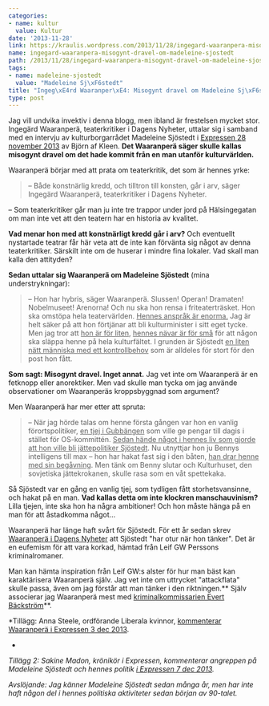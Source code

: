 ```yaml
---
categories:
- name: kultur
  value: Kultur
date: '2013-11-28'
link: https://kraulis.wordpress.com/2013/11/28/ingegard-waaranpera-misogynt-dravel-om-madeleine-sjostedt/
name: ingegard-waaranpera-misogynt-dravel-om-madeleine-sjostedt
path: /2013/11/28/ingegard-waaranpera-misogynt-dravel-om-madeleine-sjostedt/
tags:
- name: madeleine-sjostedt
  value: "Madeleine Sj\xF6stedt"
title: "Ingeg\xE4rd Waaranper\xE4: Misogynt dravel om Madeleine Sj\xF6stedt"
type: post
---
```

Jag vill undvika invektiv i denna blogg, men ibland är frestelsen mycket stor. Ingegärd Waaranperä, teaterkritiker i Dagens Nyheter, uttalar sig i samband med en intervju av kulturborgarrådet Madeleine Sjöstedt i [Expressen 28 november 2013](http://www.expressen.se/kultur/toppnyheter-/har-man-en-publik-pa-tio-personer-sa-ska-man-kunna-fa-tva-till/) av Björn af Kleen. **Det Waaranperä säger skulle kallas misogynt dravel om det hade kommit från en man utanför kulturvärlden.**



Waaranperä börjar med att prata om teaterkritik, det som är hennes yrke:

> – Både konstnärlig kredd, och tilltron till konsten, går i arv, säger Ingegärd Waaranperä, teaterkritiker i Dagens Nyheter.

– Som teaterkritiker går man ju inte tre trappor under jord på Hälsingegatan om man inte vet att den teatern har en historia av kvalitet.

**Vad menar hon med att konstnärligt kredd går i arv?** Och eventuellt nystartade teatrar får här veta att de inte kan förvänta sig något av denna teaterkritiker. Särskilt inte om de huserar i mindre fina lokaler. Vad skall man kalla den attityden?

**Sedan uttalar sig Waaranperä om Madeleine Sjöstedt** (mina understrykningar):

> – Hon har hybris, säger Waaranperä. Slussen! Operan! Dramaten! Nobelmuseet! Arenorna! Och nu ska hon rensa i friteaterträsket. Hon ska omstöpa hela teatervärlden. <u>Hennes anspråk är enorma.</u> Jag är helt säker på att hon förtjänar att bli kulturminister i sitt eget tycke. Men jag tror att <u>hon är för liten</u>, <u>hennes nävar är för små</u> för att någon ska släppa henne på hela kulturfältet. I grunden är Sjöstedt <u>en liten nätt människa med ett kontrollbehov</u> som är alldeles för stort för den post hon fått.

**Som sagt: Misogynt dravel. Inget annat.** Jag vet inte om Waaranperä är en fetknopp eller anorektiker. Men vad skulle man tycka om jag använde observationer om Waaranperäs kroppsbyggnad som argument?

Men Waaranperä har mer etter att spruta:

> – När jag hörde talas om henne första gången var hon en vanlig förortspolitiker, <u>en tjej i Gubbängen</u> som ville ge pengar till dagis i stället för OS-kommittén. <u>Sedan hände något i hennes liv som gjorde att hon ville bli jättepolitiker Sjöstedt</u>. Nu utnyttjar hon ju Bennys intelligens till max – hon har hakat fast sig i den båten, <u>han drar henne med sin begåvning</u>. Men tänk om Benny slutar och Kulturhuset, den sovjetiska jättekrokanen, skulle rasa som en våt spettekaka.

Så Sjöstedt var en gång en vanlig tjej, som tydligen fått storhetsvansinne, och hakat på en man. **Vad kallas detta om inte klockren manschauvinism?** Lilla tjejen, inte ska hon ha några ambitioner! Och hon måste hänga på en man för att åstadkomma något...

Waaranperä har länge haft svårt för Sjöstedt. För ett år sedan skrev [Waaranperä i Dagens Nyheter](http://www.dn.se/kultur-noje/ingegard-waaranpera-madeleine-sjostedt-har-otur-nar-hon-tanker/) att Sjöstedt "har otur när hon tänker". Det är en eufemism för att vara korkad, hämtad från Leif GW Perssons kriminalromaner.

Man kan hämta inspiration från Leif GW:s alster för hur man bäst kan karaktärisera Waaranperä själv. Jag vet inte om uttrycket "attackflata" skulle passa, även om jag förstår att man tänker i den riktningen.** Själv associerar jag Waaranperä mest med [kriminalkommissarien Evert Bäckström](http://sv.wikipedia.org/wiki/Evert_B%C3%A4ckstr%C3%B6m)**.

*Tillägg: Anna Steele, ordförande Liberala kvinnor, [kommenterar Waaranperä i Expressen 3 dec 2013](http://www.expressen.se/kultur/fy-waaranpera/).

*

*Tillägg 2: Sakine Madon, krönikör i Expressen, kommenterar angreppen på Madeleine Sjöstedt och hennes politik [i Expressen 7 dec 2013](http://www.expressen.se/ledare/sakine-madon/arroganta-pahopp-fran-kultureliten/).*

*Avslöjande: Jag känner Madeleine Sjöstedt sedan många år, men har inte haft någon del i hennes politiska aktiviteter sedan början av 90-talet.*

